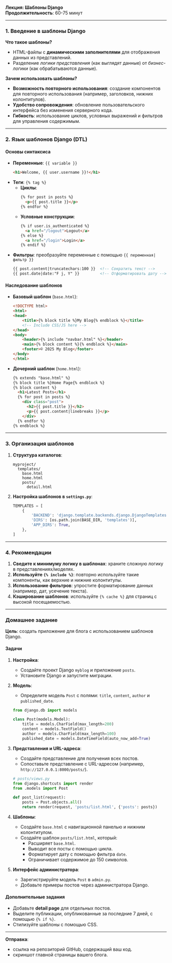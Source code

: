 **Лекция: Шаблоны Django**  
**Продолжительность**: 60-75 минут  

---

### **1. Введение в шаблоны Django**  
**Что такое шаблоны?**  
- HTML-файлы с **динамическими заполнителями** для отображения данных из представлений.  
- Разделение *логики представления* (как выглядят данные) от *бизнес-логики* (как обрабатываются данные).  

**Зачем использовать шаблоны?**  
- **Возможность повторного использования**: создание компонентов для повторного использования (например, заголовков, нижних колонтитулов).  
- **Удобство сопровождения**: обновление пользовательского интерфейса без изменения серверного кода.  
- **Гибкость**: использование циклов, условных выражений и фильтров для управления содержимым.  

---

### **2. Язык шаблонов Django (DTL)**  
#### **Основы синтаксиса**  
- **Переменные**: `{{ variable }}`  
  ```html  
  <h1>Welcome, {{ user.username }}!</h1>  
  ```  
- **Теги**: `{% tag %}`  
  - **Циклы**:  
    ```html  
    {% for post in posts %}  
      <p>{{ post.title }}</p>  
    {% endfor %}  
    ```  
  - **Условные конструкции**:  
    ```html  
    {% if user.is_authenticated %}  
      <a href="/logout">Logout</a>  
    {% else %}  
      <a href="/login">Login</a>  
    {% endif %}  
    ```  
- **Фильтры**: преобразуйте переменные с помощью `{{ переменная|фильтр }}`  
  ```html  
  {{ post.content|truncatechars:100 }}  <!-- Сократить текст -->  
  {{ post.date|date:"F j, Y" }}         <!-- Отформатировать дату -->  
  ```  

#### **Наследование шаблонов**  
- **Базовый шаблон** (`base.html`):  
  ```html  
  <!DOCTYPE html>  
  <html>  
  <head>  
      <title>{% block title %}My Blog{% endblock %}</title>  
      <!-- Include CSS/JS here -->  
  </head>  
  <body>  
      <header>{% include "navbar.html" %}</header>  
      <main>{% block content %}{% endblock %}</main>  
      <footer>© 2025 My Blog</footer>  
  </body>  
  </html>  
  ```  
- **Дочерний шаблон** (`home.html`):  
  ```html  
  {% extends "base.html" %}  
  {% block title %}Home Page{% endblock %}  
  {% block content %}  
    <h1>Latest Posts</h1>  
    {% for post in posts %}  
      <div class="post">  
        <h2>{{ post.title }}</h2>  
        <p>{{ post.content|linebreaks }}</p>  
      </div>  
    {% endfor %}  
  {% endblock %}  
  ```   

---

### **3. Организация шаблонов**  
1. **Структура каталогов**:  
   ```  
   myproject/  
     templates/  
       base.html  
       home.html  
       posts/  
         detail.html  
   ```    
2. **Настройка шаблонов в `settings.py`**:  
   ```python  
   TEMPLATES = [  
       {  
           'BACKEND': 'django.template.backends.django.DjangoTemplates',  
           'DIRS': [os.path.join(BASE_DIR, 'templates')],  
           'APP_DIRS': True,  
       },  
   ]  
   ```  

---

### **4. Рекомендации**  
1. **Сведите к минимуму логику в шаблонах**: храните сложную логику в представлениях/моделях.  
2. **Используйте `{% include %}`**: повторно используйте такие компоненты, как верхние и нижние колонтитулы.  
3. **Использование фильтров**: упростите форматирование данных (например, дат, усечение текста).  
4. **Кэширование шаблонов**: используйте `{% cache %}` для страниц с высокой посещаемостью.  

---

### **Домашнее задание**  
**Цель**: создать приложение для блога с использованием шаблонов Django.  

#### **Задачи**  
1. **Настройка**:  
   - Создайте проект Django `myblog` и приложение `posts`.  
   - Установите Django и запустите миграции.  

2. **Модель**:  
   - Определите модель `Post` с полями: `title`, `content`, `author` и `published_date`.  
   ```python  
   from django.db import models  

   class Post(models.Model):  
       title = models.CharField(max_length=200)  
       content = models.TextField()  
       author = models.CharField(max_length=100)  
       published_date = models.DateTimeField(auto_now_add=True)  
   ```  

3. **Представления и URL-адреса**:  
   - Создайте представление для получения всех постов.  
   - Сопоставьте представление с URL-адресом (например, `http://127.0.0.1:8000/posts/`).  
   ```python  
   # posts/views.py  
   from django.shortcuts import render  
   from .models import Post  

   def post_list(request):  
       posts = Post.objects.all()  
       return render(request, 'posts/list.html', {'posts': posts})  
   ```  

4. **Шаблоны**:  
   - Создайте `base.html` с навигационной панелью и нижним колонтитулом.  
   - Создайте шаблон `posts/list.html`, который:  
     - Расширяет `base.html`.  
     - Выводит все посты с помощью цикла.  
     - Форматирует дату с помощью фильтра `date`.  
     - Ограничивает содержимое до 150 символов.  

5. **Интерфейс администратора**:  
   - Зарегистрируйте модель `Post` в `admin.py`.  
   - Добавьте примеры постов через администратора Django.  

#### **Дополнительные задания**  
- Добавьте **detail page** для отдельных постов.  
- Выделите публикации, опубликованные за последние 7 дней, с помощью `{% if %}`.  
- Стилизуйте шаблоны с помощью CSS.  

---

**Отправка**:  
- ссылка на репозиторий GitHub, содержащий ваш код.  
- скриншот главной страницы вашего блога.
